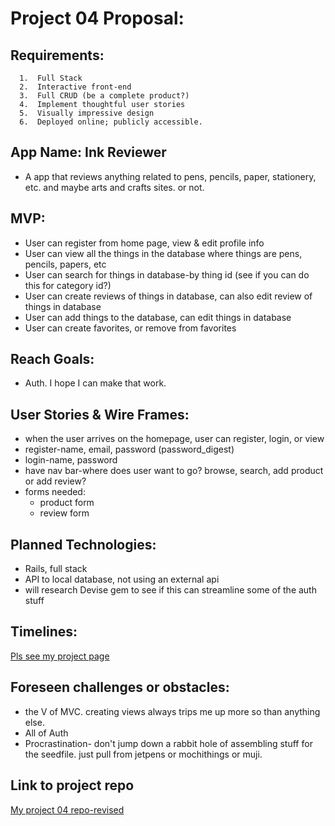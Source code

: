 # Project 04 Proposal:

## Requirements:

      1.  Full Stack
      2.  Interactive front-end
      3.  Full CRUD (be a complete product?)
      4.  Implement thoughtful user stories
      5.  Visually impressive design
      6.  Deployed online; publicly accessible.
      
## App Name: Ink Reviewer
- A app that reviews anything related to pens, pencils, paper, stationery, etc.  and maybe arts and crafts sites.  or not.  

## MVP: 
 - User can register from home page, view & edit profile info
 - User can view all the things in the database where things are pens, pencils, papers, etc
 - User can search for things in database-by thing id (see if you can do this for category id?)
 - User can create reviews of things in database, can also edit review of things in database
 - User can add things to the database, can edit things in database
 - User can create favorites, or remove from favorites
 
 
## Reach Goals:
 - Auth.  I hope I can make that work. 
 
## User Stories & Wire Frames:

  - when the user arrives on the homepage, user can register, login, or view
  - register-name, email, password (password_digest)
  - login-name, password
  - have nav bar-where does user want to go?  browse, search, add product or add review?
  - forms needed:
      - product form
      - review form 

## Planned Technologies:
  - Rails, full stack
  - API to local database, not using an external api
  - will research Devise gem to see if this can streamline some of the auth stuff
  
## Timelines:
[Pls see my project page](https://github.com/alee092017/Project04_and_LastDayReq/projects/1)

## Foreseen challenges or obstacles:

 - the V of MVC.  creating views always trips me up more so than anything else.
 - All of Auth
 - Procrastination- don't jump down a rabbit hole of assembling stuff for the seedfile.  just pull from jetpens or mochithings or muji.  

## Link to project repo
[My project 04 repo-revised](https://github.com/alee092017/InkAppAgain)



